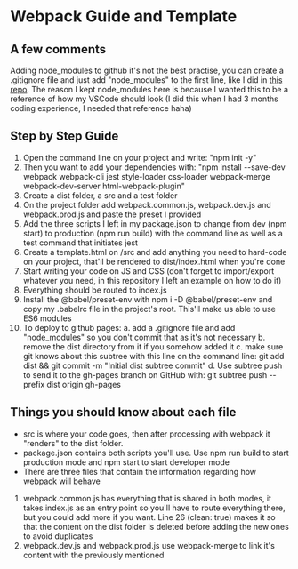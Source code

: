 # Webpack Guide and Template

## A few comments
Adding node_modules to github it's not the best practise, you can create a .gitignore file and just add "node_modules" to the first line, like I did in [this repo](https://github.com/GuidoRial/weather-app).
The reason I kept node_modules here is because I wanted this to be a reference of how my VSCode should look (I did this when I had 3 months coding experience, I needed that reference haha)


## Step by Step Guide
1. Open the command line on your project and write: "npm init -y"
2. Then you want to add your dependencies with: "npm install --save-dev webpack webpack-cli jest style-loader css-loader webpack-merge webpack-dev-server html-webpack-plugin"
3. Create a dist folder, a src and a test folder
4. On the project folder add webpack.common.js, webpack.dev.js and webpack.prod.js and paste the preset I provided
5. Add the three scripts I left in my package.json to change from dev (npm start) to production (npm run build) with the command line as well as a test command that initiates jest
6. Create a template.html on /src and add anything you need to hard-code on your project, that'll be rendered to dist/index.html when you're done
7. Start writing your code on JS and CSS (don't forget to import/export whatever you need, in this repository I left an example on how to do it)
8. Everything should be routed to index.js
9. Install the @babel/preset-env with npm i -D @babel/preset-env and copy my .babelrc file in the project's root. This'll make us able to use ES6 modules
10. To deploy to github pages:
    a. add a .gitignore file and add "node_modules" so you don't commit that as it's not necessary
    b. remove the dist directory from it if you somehow added it
    c. make sure git knows about this subtree with this line on the command line: git add dist && git commit -m "Initial dist subtree commit"
    d. Use subtree push to send it to the gh-pages branch on GitHub with: git subtree push --prefix dist origin gh-pages

## Things you should know about each file
- src is where your code goes, then after processing with webpack it "renders" to the dist folder. 
- package.json contains both scripts you'll use. Use npm run build to start production mode and npm start to start developer mode
- There are three files that contain the information regarding how webpack will behave
1. webpack.common.js has everything that is shared in both modes, it takes index.js as an entry point so you'll have to route everything there, but you could add more if you want. Line 26 (clean: true) makes it so that the content on the dist folder is deleted before adding the new ones to avoid duplicates
2. webpack.dev.js and webpack.prod.js use webpack-merge to link it's content with the previously mentioned
